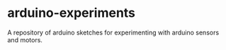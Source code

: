 # arduino-experiments

A repository of arduino sketches for experimenting with arduino sensors and motors. 
